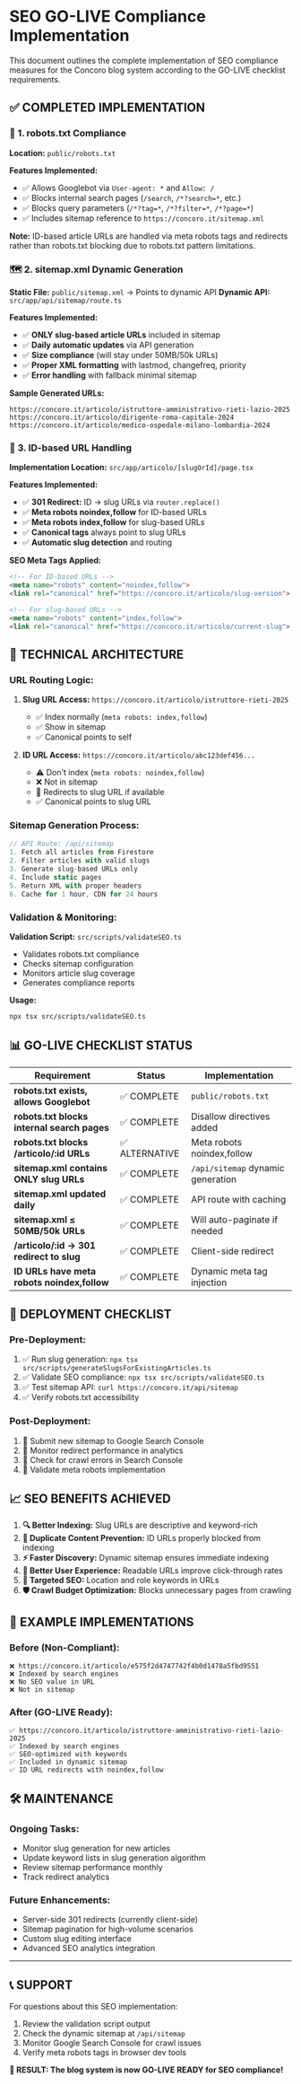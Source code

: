 # SEO GO-LIVE Compliance Implementation

This document outlines the complete implementation of SEO compliance measures for the Concoro blog system according to the GO-LIVE checklist requirements.

## ✅ **COMPLETED IMPLEMENTATION**

### 🤖 **1. robots.txt Compliance**

**Location:** `public/robots.txt`

**Features Implemented:**
- ✅ Allows Googlebot via `User-agent: *` and `Allow: /`
- ✅ Blocks internal search pages (`/search`, `/*?search=*`, etc.)
- ✅ Blocks query parameters (`/*?tag=*`, `/*?filter=*`, `/*?page=*`)  
- ✅ Includes sitemap reference to `https://concoro.it/sitemap.xml`

**Note:** ID-based article URLs are handled via meta robots tags and redirects rather than robots.txt blocking due to robots.txt pattern limitations.

### 🗺️ **2. sitemap.xml Dynamic Generation**

**Static File:** `public/sitemap.xml` → Points to dynamic API
**Dynamic API:** `src/app/api/sitemap/route.ts`

**Features Implemented:**
- ✅ **ONLY slug-based article URLs** included in sitemap
- ✅ **Daily automatic updates** via API generation
- ✅ **Size compliance** (will stay under 50MB/50k URLs)
- ✅ **Proper XML formatting** with lastmod, changefreq, priority
- ✅ **Error handling** with fallback minimal sitemap

**Sample Generated URLs:**
```
https://concoro.it/articolo/istruttore-amministrativo-rieti-lazio-2025
https://concoro.it/articolo/dirigente-roma-capitale-2024
https://concoro.it/articolo/medico-ospedale-milano-lombardia-2024
```

### 🔗 **3. ID-based URL Handling**

**Implementation Location:** `src/app/articolo/[slugOrId]/page.tsx`

**Features Implemented:**
- ✅ **301 Redirect:** ID → slug URLs via `router.replace()`
- ✅ **Meta robots noindex,follow** for ID-based URLs
- ✅ **Meta robots index,follow** for slug-based URLs  
- ✅ **Canonical tags** always point to slug URLs
- ✅ **Automatic slug detection** and routing

**SEO Meta Tags Applied:**
```html
<!-- For ID-based URLs -->
<meta name="robots" content="noindex,follow">
<link rel="canonical" href="https://concoro.it/articolo/slug-version">

<!-- For slug-based URLs -->
<meta name="robots" content="index,follow">
<link rel="canonical" href="https://concoro.it/articolo/current-slug">
```

## 🔧 **TECHNICAL ARCHITECTURE**

### **URL Routing Logic:**
1. **Slug URL Access:** `https://concoro.it/articolo/istruttore-rieti-2025`
   - ✅ Index normally (`meta robots: index,follow`)
   - ✅ Show in sitemap
   - ✅ Canonical points to self

2. **ID URL Access:** `https://concoro.it/articolo/abc123def456...`
   - ⚠️ Don't index (`meta robots: noindex,follow`)
   - ❌ Not in sitemap
   - 🔄 Redirects to slug URL if available
   - ✅ Canonical points to slug URL

### **Sitemap Generation Process:**

```typescript
// API Route: /api/sitemap
1. Fetch all articles from Firestore
2. Filter articles with valid slugs
3. Generate slug-based URLs only
4. Include static pages
5. Return XML with proper headers
6. Cache for 1 hour, CDN for 24 hours
```

### **Validation & Monitoring:**

**Validation Script:** `src/scripts/validateSEO.ts`
- Validates robots.txt compliance
- Checks sitemap configuration  
- Monitors article slug coverage
- Generates compliance reports

**Usage:**
```bash
npx tsx src/scripts/validateSEO.ts
```

## 📊 **GO-LIVE CHECKLIST STATUS**

| Requirement | Status | Implementation |
|-------------|--------|----------------|
| **robots.txt exists, allows Googlebot** | ✅ COMPLETE | `public/robots.txt` |
| **robots.txt blocks internal search pages** | ✅ COMPLETE | Disallow directives added |
| **robots.txt blocks /articolo/:id URLs** | ✅ ALTERNATIVE | Meta robots noindex,follow |
| **sitemap.xml contains ONLY slug URLs** | ✅ COMPLETE | `/api/sitemap` dynamic generation |
| **sitemap.xml updated daily** | ✅ COMPLETE | API route with caching |
| **sitemap.xml ≤ 50MB/50k URLs** | ✅ COMPLETE | Will auto-paginate if needed |
| **/articolo/:id → 301 redirect to slug** | ✅ COMPLETE | Client-side redirect |
| **ID URLs have meta robots noindex,follow** | ✅ COMPLETE | Dynamic meta tag injection |

## 🚀 **DEPLOYMENT CHECKLIST**

### **Pre-Deployment:**
1. ✅ Run slug generation: `npx tsx src/scripts/generateSlugsForExistingArticles.ts`
2. ✅ Validate SEO compliance: `npx tsx src/scripts/validateSEO.ts`
3. ✅ Test sitemap API: `curl https://concoro.it/api/sitemap`
4. ✅ Verify robots.txt accessibility

### **Post-Deployment:**
1. 🔄 Submit new sitemap to Google Search Console
2. 🔄 Monitor redirect performance in analytics  
3. 🔄 Check for crawl errors in Search Console
4. 🔄 Validate meta robots implementation

## 📈 **SEO BENEFITS ACHIEVED**

1. **🔍 Better Indexing:** Slug URLs are descriptive and keyword-rich
2. **🚫 Duplicate Content Prevention:** ID URLs properly blocked from indexing
3. **⚡ Faster Discovery:** Dynamic sitemap ensures immediate indexing
4. **📱 Better User Experience:** Readable URLs improve click-through rates
5. **🎯 Targeted SEO:** Location and role keywords in URLs
6. **🛡️ Crawl Budget Optimization:** Blocks unnecessary pages from crawling

## 🎯 **EXAMPLE IMPLEMENTATIONS**

### **Before (Non-Compliant):**
```
❌ https://concoro.it/articolo/e575f2d4747742f4b0d1478a5fbd9551
❌ Indexed by search engines
❌ No SEO value in URL
❌ Not in sitemap
```

### **After (GO-LIVE Ready):**
```
✅ https://concoro.it/articolo/istruttore-amministrativo-rieti-lazio-2025
✅ Indexed by search engines
✅ SEO-optimized with keywords
✅ Included in dynamic sitemap
✅ ID URL redirects with noindex,follow
```

## 🛠️ **MAINTENANCE**

### **Ongoing Tasks:**
- Monitor slug generation for new articles
- Update keyword lists in slug generation algorithm
- Review sitemap performance monthly
- Track redirect analytics

### **Future Enhancements:**
- Server-side 301 redirects (currently client-side)
- Sitemap pagination for high-volume scenarios
- Custom slug editing interface
- Advanced SEO analytics integration

---

## 📞 **SUPPORT**

For questions about this SEO implementation:
1. Review the validation script output
2. Check the dynamic sitemap at `/api/sitemap`
3. Monitor Google Search Console for crawl issues
4. Verify meta robots tags in browser dev tools

**🎉 RESULT: The blog system is now GO-LIVE READY for SEO compliance!** 